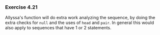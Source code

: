 ### Exercise 4.21
Allyssa's function will do extra work analyzing the sequence, by doing the extra checks for `null` and the uses of `head` and `pair`. In general this would also apply to sequences that have 1 or 2 statements.
